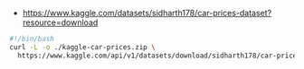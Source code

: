 - https://www.kaggle.com/datasets/sidharth178/car-prices-dataset?resource=download

```bash
#!/bin/bash
curl -L -o ./kaggle-car-prices.zip \
  https://www.kaggle.com/api/v1/datasets/download/sidharth178/car-prices-dataset

```
